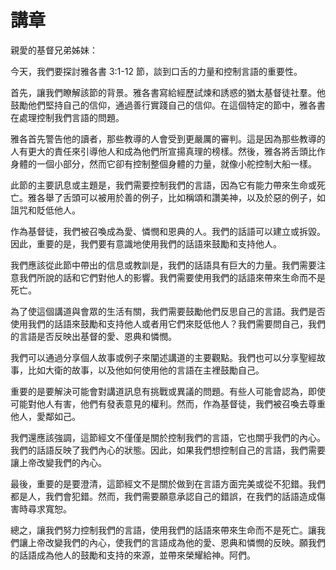 # 講章

親愛的基督兄弟姊妹：

今天，我們要探討雅各書 3:1-12 節，談到口舌的力量和控制言語的重要性。

首先，讓我們瞭解該節的背景。雅各書寫給經歷試煉和誘惑的猶太基督徒社羣。他鼓勵他們堅持自己的信仰，通過善行實踐自己的信仰。在這個特定的節中，雅各書在處理控制我們言語的問題。

雅各首先警告他的讀者，那些教導的人會受到更嚴厲的審判。這是因為那些教導的人有更大的責任來引導他人和成為他們所宣揚真理的榜樣。然後，雅各將舌頭比作身體的一個小部分，然而它卻有控制整個身體的力量，就像小舵控制大船一樣。

此節的主要訊息或主題是，我們需要控制我們的言語，因為它有能力帶來生命或死亡。雅各舉了舌頭可以被用於善的例子，比如稱頌和讚美神，以及於惡的例子，如詛咒和貶低他人。

作為基督徒，我們被召喚成為愛、憐憫和恩典的人。我們的話語可以建立或拆毀。因此，重要的是，我們要有意識地使用我們的話語來鼓勵和支持他人。

我們應該從此節中帶出的信息或教訓是，我們的話語具有巨大的力量。我們需要注意我們所說的話和它們對他人的影響。我們需要使用我們的話語來帶來生命而不是死亡。

為了使這個講道與會眾的生活有關，我們需要鼓勵他們反思自己的言語。我們是否使用我們的話語來鼓勵和支持他人或者用它們來貶低他人？我們需要問自己，我們的言語是否反映出基督的愛、恩典和憐憫。

我們可以通過分享個人故事或例子來闡述講道的主要觀點。我們也可以分享聖經故事，比如大衛的故事，以及他如何使用他的言語在主裡鼓勵自己。

重要的是要解決可能會對講道訊息有挑戰或異議的問題。有些人可能會認為，即使可能對他人有害，他們有發表意見的權利。然而，作為基督徒，我們被召喚去尊重他人，愛鄰如己。

我們還應該強調，這節經文不僅僅是關於控制我們的言語，它也關乎我們的內心。我們的話語反映了我們內心的狀態。因此，如果我們想控制自己的言語，我們需要讓上帝改變我們的內心。

最後，重要的是要澄清，這節經文不是關於做到在言語方面完美或從不犯錯。我們都是人，我們會犯錯。然而，我們需要願意承認自己的錯誤，在我們的話語造成傷害時尋求寬恕。

總之，讓我們努力控制我們的言語，使用我們的話語來帶來生命而不是死亡。讓我們讓上帝改變我們的內心，使我們的言語成為他的愛、恩典和憐憫的反映。願我們的話語成為他人的鼓勵和支持的來源，並帶來榮耀給神。阿們。